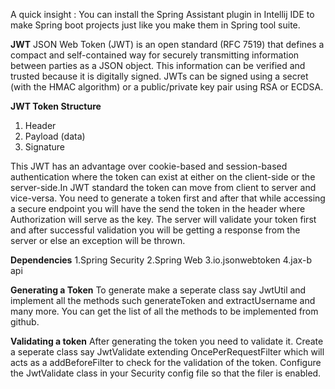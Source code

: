 A quick insight : You can install the Spring Assistant plugin in Intellij IDE to make Spring boot projects just like you make them in Spring tool suite.


**JWT**
JSON Web Token (JWT) is an open standard (RFC 7519) that defines a compact and self-contained way for securely transmitting information between parties as a JSON object. This information can be verified and trusted because it is digitally signed. JWTs can be signed using a secret (with the HMAC algorithm) or a public/private key pair using RSA or ECDSA.


**JWT Token Structure**
1. Header
2. Payload (data)
3. Signature

This JWT has an advantage over cookie-based and session-based authentication where the token can exist at either on the client-side or the server-side.In JWT standard the token can move from client to server and vice-versa. You need to generate a token first and after that while accessing a secure endpoint you will have the send the token in  the header where Authorization will serve as the key. The server will validate your token first and after successful validation you will be getting a response from the server or else an exception will be thrown.


**Dependencies**
1.Spring Security
2.Spring Web
3.io.jsonwebtoken 
4.jax-b api

**Generating a Token**
To generate make a seperate class say JwtUtil and implement all the methods such generateToken and extractUsername and many more. You can get the list of all the methods to be implemented from github.

**Validating a token**
After generating the token you need to validate it. Create a seperate class say JwtValidate extending OncePerRequestFilter which will acts as a addBeforeFilter to check for the validation of the token. Configure the JwtValidate class in your Security config file so that the filer is enabled.
